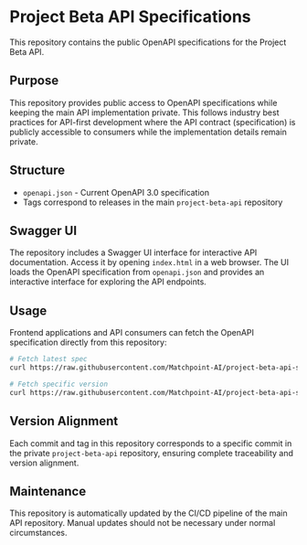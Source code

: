 # Project Beta API Specifications

This repository contains the public OpenAPI specifications for the Project Beta API.

## Purpose

This repository provides public access to OpenAPI specifications while keeping the main API implementation private. This follows industry best practices for API-first development where the API contract (specification) is publicly accessible to consumers while the implementation details remain private.

## Structure

- `openapi.json` - Current OpenAPI 3.0 specification
- Tags correspond to releases in the main `project-beta-api` repository

## Swagger UI

The repository includes a Swagger UI interface for interactive API documentation. Access it by opening `index.html` in a web browser. The UI loads the OpenAPI specification from `openapi.json` and provides an interactive interface for exploring the API endpoints.

## Usage

Frontend applications and API consumers can fetch the OpenAPI specification directly from this repository:

```bash
# Fetch latest spec
curl https://raw.githubusercontent.com/Matchpoint-AI/project-beta-api-specs/main/openapi.json

# Fetch specific version
curl https://raw.githubusercontent.com/Matchpoint-AI/project-beta-api-specs/v0.0.124/openapi.json
```

## Version Alignment

Each commit and tag in this repository corresponds to a specific commit in the private `project-beta-api` repository, ensuring complete traceability and version alignment.

## Maintenance

This repository is automatically updated by the CI/CD pipeline of the main API repository. Manual updates should not be necessary under normal circumstances.